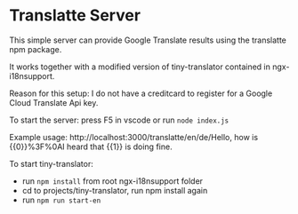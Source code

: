 Translatte Server
=================

This simple server can provide Google Translate results using the translatte npm package.

It works together with a modified version of tiny-translator contained in ngx-i18nsupport.

Reason for this setup: I do not have a creditcard to register for a Google Cloud Translate Api key.

To start the server: press F5 in vscode or run `node index.js`

Example usage: http://localhost:3000/translatte/en/de/Hello, how is {{0}}%3F%0AI heard that {{1}} is doing fine.

To start tiny-translator:
- run `npm install` from root ngx-i18nsupport folder
- cd to projects/tiny-translator, run npm install again
- run `npm run start-en`

